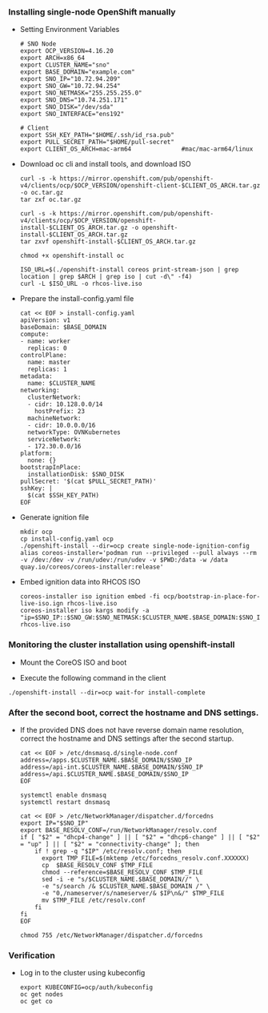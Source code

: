 ### Installing single-node OpenShift manually

* Setting Environment Variables
  ~~~
  # SNO Node
  export OCP_VERSION=4.16.20
  export ARCH=x86_64
  export CLUSTER_NAME="sno"
  export BASE_DOMAIN="example.com"
  export SNO_IP="10.72.94.209"
  export SNO_GW="10.72.94.254"
  export SNO_NETMASK="255.255.255.0"
  export SNO_DNS="10.74.251.171"
  export SNO_DISK="/dev/sda"
  export SNO_INTERFACE="ens192"
  
  # Client
  export SSH_KEY_PATH="$HOME/.ssh/id_rsa.pub"
  export PULL_SECRET_PATH="$HOME/pull-secret"
  export CLIENT_OS_ARCH=mac-arm64              #mac/mac-arm64/linux
  ~~~

* Download oc cli and install tools, and download ISO
  ~~~
  curl -s -k https://mirror.openshift.com/pub/openshift-v4/clients/ocp/$OCP_VERSION/openshift-client-$CLIENT_OS_ARCH.tar.gz -o oc.tar.gz
  tar zxf oc.tar.gz
  
  curl -s -k https://mirror.openshift.com/pub/openshift-v4/clients/ocp/$OCP_VERSION/openshift-install-$CLIENT_OS_ARCH.tar.gz -o openshift- 
  install-$CLIENT_OS_ARCH.tar.gz
  tar zxvf openshift-install-$CLIENT_OS_ARCH.tar.gz
  
  chmod +x openshift-install oc

  ISO_URL=$(./openshift-install coreos print-stream-json | grep location | grep $ARCH | grep iso | cut -d\" -f4)
  curl -L $ISO_URL -o rhcos-live.iso
  ~~~

* Prepare the install-config.yaml file
  ~~~
  cat << EOF > install-config.yaml 
  apiVersion: v1
  baseDomain: $BASE_DOMAIN
  compute:
  - name: worker
    replicas: 0 
  controlPlane:
    name: master
    replicas: 1 
  metadata:
    name: $CLUSTER_NAME
  networking: 
    clusterNetwork:
    - cidr: 10.128.0.0/14
      hostPrefix: 23
    machineNetwork:
    - cidr: 10.0.0.0/16 
    networkType: OVNKubernetes
    serviceNetwork:
    - 172.30.0.0/16
  platform:
    none: {}
  bootstrapInPlace:
    installationDisk: $SNO_DISK
  pullSecret: '$(cat $PULL_SECRET_PATH)' 
  sshKey: |
    $(cat $SSH_KEY_PATH)
  EOF
  ~~~

* Generate ignition file
  ~~~
  mkdir ocp
  cp install-config.yaml ocp
  ./openshift-install --dir=ocp create single-node-ignition-config
  alias coreos-installer='podman run --privileged --pull always --rm -v /dev:/dev -v /run/udev:/run/udev -v $PWD:/data -w /data quay.io/coreos/coreos-installer:release'
  ~~~

* Embed ignition data into RHCOS ISO
  ~~~
  coreos-installer iso ignition embed -fi ocp/bootstrap-in-place-for-live-iso.ign rhcos-live.iso
  coreos-installer iso kargs modify -a "ip=$SNO_IP::$SNO_GW:$SNO_NETMASK:$CLUSTER_NAME.$BASE_DOMAIN:$SNO_INTERFACE:off:$SNO_DNS" rhcos-live.iso
  ~~~


### Monitoring the cluster installation using openshift-install 

* Mount the CoreOS ISO and boot

* Execute the following command in the client
~~~
./openshift-install --dir=ocp wait-for install-complete
~~~

### After the second boot, correct the hostname and DNS settings.
* If the provided DNS does not have reverse domain name resolution, correct the hostname and DNS settings after the second startup.
  ~~~
  cat << EOF > /etc/dnsmasq.d/single-node.conf
  address=/apps.$CLUSTER_NAME.$BASE_DOMAIN/$SNO_IP
  address=/api-int.$CLUSTER_NAME.$BASE_DOMAIN/$SNO_IP
  address=/api.$CLUSTER_NAME.$BASE_DOMAIN/$SNO_IP
  EOF
  
  systemctl enable dnsmasq
  systemctl restart dnsmasq
  
  cat << EOF > /etc/NetworkManager/dispatcher.d/forcedns
  export IP="$SNO_IP"
  export BASE_RESOLV_CONF=/run/NetworkManager/resolv.conf
  if [ "$2" = "dhcp4-change" ] || [ "$2" = "dhcp6-change" ] || [ "$2" = "up" ] || [ "$2" = "connectivity-change" ]; then
      if ! grep -q "$IP" /etc/resolv.conf; then
        export TMP_FILE=$(mktemp /etc/forcedns_resolv.conf.XXXXXX)
        cp  $BASE_RESOLV_CONF $TMP_FILE
        chmod --reference=$BASE_RESOLV_CONF $TMP_FILE
        sed -i -e "s/$CLUSTER_NAME.$BASE_DOMAIN//" \
        -e "s/search /& $CLUSTER_NAME.$BASE_DOMAIN /" \
        -e "0,/nameserver/s/nameserver/& $IP\n&/" $TMP_FILE
        mv $TMP_FILE /etc/resolv.conf
      fi
  fi
  EOF
  
  chmod 755 /etc/NetworkManager/dispatcher.d/forcedns
  ~~~

### Verification
* Log in to the cluster using kubeconfig
  ~~~
  export KUBECONFIG=ocp/auth/kubeconfig
  oc get nodes
  oc get co
  ~~~
